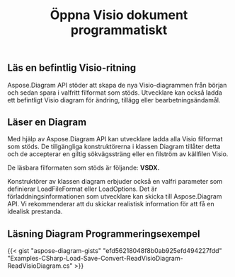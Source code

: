 ﻿---
title: Öppna Visio dokument programmatiskt
linktitle: Öppna dokumentet Visio
type: docs
weight: 20
url: /sv/net/open-visio-document/
description: Den här sidan beskriver hur du öppnar Visio-dokument från början med Aspose.Diagram-biblioteket.
---
## **Läs en befintlig Visio-ritning**
Aspose.Diagram API stöder att skapa de nya Visio-diagrammen från början och sedan spara i valfritt filformat som stöds. Utvecklare kan också ladda ett befintligt Visio diagram för ändring, tillägg eller bearbetningsändamål.
## **Läser en Diagram**
Med hjälp av Aspose.Diagram API kan utvecklare ladda alla Visio filformat som stöds. De tillgängliga konstruktörerna i klassen Diagram tillåter detta och de accepterar en giltig sökvägssträng eller en filström av källfilen Visio.

De läsbara filformaten som stöds är följande:
**VSDX.**

Konstruktörer av klassen diagram erbjuder också en valfri parameter som definierar LoadFileFormat eller LoadOptions. Det är förladdningsinformationen som utvecklare kan skicka till Aspose.Diagram API. Vi rekommenderar att du skickar realistisk information för att få en idealisk prestanda.
## **Läsning Diagram Programmeringsexempel**
{{< gist "aspose-diagram-gists" "efd56218048f8b0ab925efd494227fdd" "Examples-CSharp-Load-Save-Convert-ReadVisioDiagram-ReadVisioDiagram.cs" >}}
